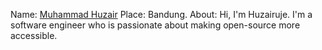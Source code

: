 Name: [Muhammad Huzair](https://github.com/huzairuje)
Place: Bandung.
About: Hi, I'm Huzairuje. I'm a software engineer who is passionate about making open-source more accessible.
